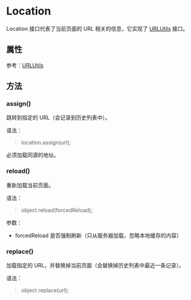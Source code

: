 Location
====

Location 接口代表了当前页面的 URL 相关的信息，它实现了 [URLUtils](./url-utils.md) 接口。

属性
----

参考：[URLUtils](./url-utils.md)

方法
----

### assign()

跳转到指定的 URL（会记录到历史列表中）。

语法：
>location.assign(url);

必须加载同源的地址。

### reload()

重新加载当前页面。

语法：
>object.reload(forcedReload);

参数：

+ forcedReload 是否强制刷新（只从服务器加载，忽略本地缓存的内容）

### replace()

加载指定的 URL，并替换掉当前页面（会替换掉历史列表中最近一条记录）。

语法：
>object.replace(url);

### 
